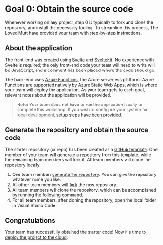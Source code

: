 # Goal 0: Obtain the source code

Whenever working on any project, step 0 is typically to fork and clone the repository, and install the necessary tooling. To streamline this process, The Loved Mutt have provided your team with step-by-step instructions.

## About the application

The front-end was created using [Svelte](https://svelte.dev) and [SvelteKit](https://kit.svelte.dev). No experience with Svelte is required; the only front-end code your team will need to write will be JavaScript, and a comment has been placed where the code should go.

The back-end uses [Azure Functions](https://docs.microsoft.com/azure/azure-functions/functions-overview), the Azure serverless platform. Azure Functions are supported natively by Azure Static Web Apps, which is where your team will deploy the application. As your team gets to each goal, relevant notes about the application will be provided.

> Note: Your team does not have to run the application locally to complete this workshop. If you wish to configure your system for local development, [setup steps have been provided](./4-optional-run-locally).

## Generate the repository and obtain the source code

The starter repository (or repo) has been created as a [GitHub template](https://docs.github.com/github/creating-cloning-and-archiving-repositories/creating-a-repository-on-github/creating-a-repository-from-a-template). One member of your team will generate a repository from this template, while the remaining team members will fork it. All team members will clone the repository locally.

1. One team member: [generate the repository](https://github.com/login?return_to=https%3A%2F%2Fgithub.com%2Fgeektrainer%2Floved-mutt%2Fgenerate). You can give the repository whatever name you like.
1. All other team members will [fork](https://docs.github.com/github/getting-started-with-github/quickstart/fork-a-repo) the new repository.
1. All team members will [clone the repository](https://docs.github.com/github/creating-cloning-and-archiving-repositories/cloning-a-repository-from-github/cloning-a-repository), which can be accomplished by running the following command.
1. For all team members, after cloning the repository, open the local folder in Visual Studio Code

## Congratulations

Your team has successfully obtained the starter code! Now it's time to [deploy the project to the cloud](1-deploy.md).
